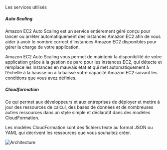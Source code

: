 Les services utilisés

##### Auto Scaling

Amazon EC2 Auto Scaling est un service entièrement géré conçu pour lancer ou arrêter automatiquement des instances Amazon EC2 afin de vous aider à avoir le nombre correct d’instances Amazon EC2 disponibles pour gérer la charge de votre application.

Amazon EC2 Auto Scaling vous permet de maintenir la disponibilité de votre application grâce à la gestion de parc pour les instances EC2, qui détecte et remplace les instances en mauvais état et qui met automatiquement à l’échelle à la hausse ou à la baisse votre capacité Amazon EC2 suivant les conditions que vous avez définies.

##### Cloudformation

Ce qui permet aux développeurs et aux entreprises de déployer et mettre à jour des ressources de calcul, des bases de données et de nombreuses autres ressources dans un style simple et déclaratif dans des modèles CloudFormation.

Les modèles CloudFormation sont des fichiers texte au format JSON ou YAML qui décrivent les ressources que vous souhaitez créer.

![Architecture](https://lecloudfacile.com/wp-content/uploads/2023/08/architecture-partie-2-1.png)

